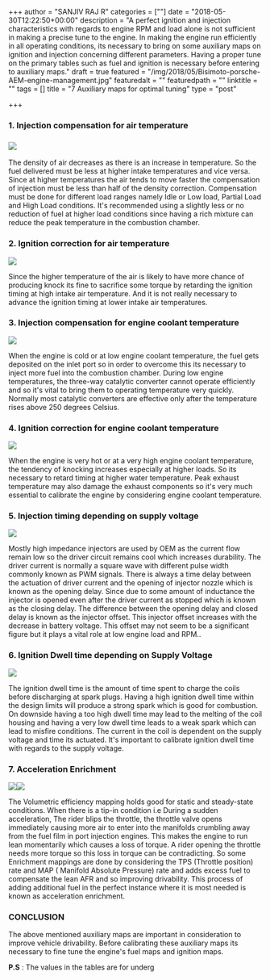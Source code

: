 +++
author = "SANJIV RAJ R"
categories = [""]
date = "2018-05-30T12:22:50+00:00"
description = "A perfect ignition and injection characteristics with regards to engine RPM and load alone is not sufficient in making a precise tune to the engine. In making the engine run efficiently in all operating conditions, its necessary to bring on some auxiliary maps on ignition and injection concerning different parameters. Having a proper tune on the primary tables such as fuel and ignition is necessary before entering to auxiliary maps."
draft = true
featured = "/img/2018/05/Bisimoto-porsche-AEM-engine-management.jpg"
featuredalt = ""
featuredpath = ""
linktitle = ""
tags = []
title = "7 Auxiliary maps for optimal tuning"
type = "post"

+++
### 1. Injection compensation for air temperature

### ![](/img/2018/06/1111.jpg)

The density of air decreases as there is an increase in temperature. So the fuel delivered must be less at higher intake temperatures and vice versa. Since at higher temperatures the air tends to move faster the compensation of injection must be less than half of the density correction. Compensation must be done for different load ranges namely Idle or Low load, Partial Load and High Load conditions. It's recommended using a slightly less or no reduction of fuel at higher load conditions since having a rich mixture can reduce the peak temperature in the combustion chamber.

### 2. Ignition correction for air temperature

![](/img/2018/06/2222.jpg)

Since the higher temperature of the air is likely to have more chance of producing knock its fine to sacrifice some torque by retarding the ignition timing at high intake air temperature. And it is not really necessary to advance the ignition timing at lower intake air temperatures.

### 3. Injection compensation for engine coolant temperature

![](/img/2018/06/3333.jpg)

When the engine is cold or at low engine coolant temperature, the fuel gets deposited on the inlet port so in order to overcome this its necessary to inject more fuel into the combustion chamber. During low engine temperatures, the three-way catalytic converter cannot operate efficiently and so it's vital to bring them to operating temperature very quickly. Normally most catalytic converters are effective only after the temperature rises above 250 degrees Celsius.

### 4. Ignition correction for engine coolant temperature

![](/img/2018/06/4444.jpg)

When the engine is very hot or at a very high engine coolant temperature, the tendency of knocking increases especially at higher loads. So its necessary to retard timing at higher water temperature. Peak exhaust temperature may also damage the exhaust components so it's very much essential to calibrate the engine by considering engine coolant temperature.

### 5. Injection timing depending on supply voltage

![](/img/2018/06/5555.jpg)

Mostly high impedance injectors are used by OEM as the current flow remain low so the driver circuit remains cool which increases durability. The driver current is normally a square wave with different pulse width commonly known as PWM signals. There is always a time delay between the actuation of driver current and the opening of injector nozzle which is known as the opening delay. Since due to some amount of inductance the injector is opened even after the driver current as stopped which is known as the closing delay. The difference between the opening delay and closed delay is known as the injector offset. This injector offset increases with the decrease in battery voltage. This offset may not seem to be a significant figure but it plays a vital role at low engine load and RPM..

### 6. Ignition Dwell time depending on Supply Voltage

![](/img/2018/06/6666.jpg)

The ignition dwell time is the amount of time spent to charge the coils before discharging at spark plugs. Having a high ignition dwell time within the design limits will produce a strong spark which is good for combustion. On downside having a too high dwell time may lead to the melting of the coil housing and having a very low dwell time leads to a weak spark which can lead to misfire conditions. The current in the coil is dependent on the supply voltage and time its actuated. It's important to calibrate ignition dwell time with regards to the supply voltage.

### 7. Acceleration Enrichment

![](/img/2018/06/7777.jpg)![](/img/2018/06/7777.jpg)

The Volumetric efficiency mapping holds good for static and steady-state conditions. When there is a tip-in condition i.e During a sudden acceleration, The rider blips the throttle, the throttle valve opens immediately causing more air to enter into the manifolds crumbling away from the fuel film in port injection engines. This makes the engine to run lean momentarily which causes a loss of torque. A rider opening the throttle needs more torque so this loss in torque can be contradicting. So some Enrichment mappings are done by considering the TPS (Throttle position) rate and MAP ( Manifold Absolute Pressure) rate and adds excess fuel to compensate the lean AFR and so improving drivability. This process of adding additional fuel in the perfect instance where it is most needed is known as acceleration enrichment.

### CONCLUSION

The above mentioned auxiliary maps are important in consideration to improve vehicle drivability. Before calibrating these auxiliary maps its necessary to fine tune the engine's fuel maps and ignition maps.

**P.S** : The values in the tables are for underg